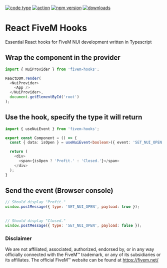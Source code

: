 
[![code type](https://img.shields.io/npm/types/fivem-hooks)](https://github.com/antonstjernquist) [![action](https://github.com/antonstjernquist/fivem-hooks/actions/workflows/publish.yml/badge.svg)](https://github.com/antonstjernquist/fivem-hooks/actions/workflows/publish.yml) [![npm version](https://img.shields.io/npm/v/fivem-hooks)](https://www.npmjs.com/package/fivem-hooks) [![downloads](https://img.shields.io/npm/dw/fivem-hooks?color=%2334D058)](https://www.npmjs.com/package/fivem-hooks) 

# React FiveM Hooks

Essential React hooks for FiveM NUI development written in Typescript


## Wrap the component in the provider
```Typescript
import { NuiProvider } from 'fivem-hooks';

ReactDOM.render(
  <NuiProvider>
    <App />
  </NuiProvider>,
  document.getElementById('root')
);
```

## Use the hook, specify the type it will return
```Typescript
import { useNuiEvent } from 'fivem-hooks';

export const Component = () => {
  const { data: isOpen } = useNuiEvent<boolean>({ event: 'SET_NUI_OPEN' });

  return (
    <div>
      <span>{isOpen ? 'Profit.' : 'Closed.'}</span>
    </div>
  );
}
```

## Send the event (Browser console)
```Javascript
// Should display "Profit."
window.postMessage({ type: 'SET_NUI_OPEN', payload: true });
  
  
// Should display "Closed."
window.postMessage({ type: 'SET_NUI_OPEN', payload: false });
```


### Disclaimer
We are not affiliated, associated, authorized, endorsed by, or in any way officially connected with the FiveM™ trademark, or any of its subsidiaries or its affiliates. The official FiveM™ website can be found at https://fivem.net/

